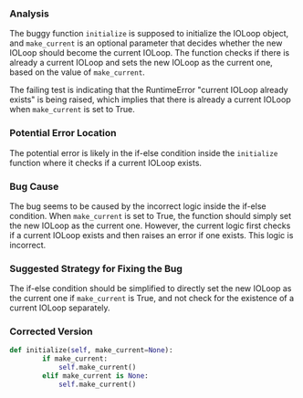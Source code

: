 ### Analysis
The buggy function `initialize` is supposed to initialize the IOLoop object, and `make_current` is an optional parameter that decides whether the new IOLoop should become the current IOLoop. The function checks if there is already a current IOLoop and sets the new IOLoop as the current one, based on the value of `make_current`.

The failing test is indicating that the RuntimeError "current IOLoop already exists" is being raised, which implies that there is already a current IOLoop when `make_current` is set to True.

### Potential Error Location
The potential error is likely in the if-else condition inside the `initialize` function where it checks if a current IOLoop exists.

### Bug Cause
The bug seems to be caused by the incorrect logic inside the if-else condition. When `make_current` is set to True, the function should simply set the new IOLoop as the current one. However, the current logic first checks if a current IOLoop exists and then raises an error if one exists. This logic is incorrect.

### Suggested Strategy for Fixing the Bug
The if-else condition should be simplified to directly set the new IOLoop as the current one if `make_current` is True, and not check for the existence of a current IOLoop separately.

### Corrected Version
```python
def initialize(self, make_current=None):
        if make_current:
            self.make_current()
        elif make_current is None:
            self.make_current()
```